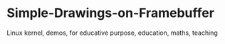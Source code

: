 # Simple-Drawings-on-Framebuffer
Linux kernel, demos, for educative purpose, education, maths, teaching
